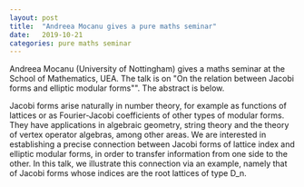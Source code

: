 ```yaml
---
layout: post
title:  "Andreea Mocanu gives a pure maths seminar"
date:   2019-10-21
categories: pure maths seminar
---
```


Andreea Mocanu (University of Nottingham) gives a maths seminar at the School of Mathematics, UEA. The talk is on "On the relation between Jacobi forms and elliptic 
modular forms"".
The abstract is below.

Jacobi forms arise naturally in number theory, for example as 
functions of lattices or as Fourier-Jacobi coefficients of other types of 
modular forms. They have applications in algebraic geometry, string theory 
and the theory of vertex operator algebras, among other areas. We are 
interested in establishing a precise connection between Jacobi forms of 
lattice index and elliptic modular forms, in order to transfer information 
from one side to the other. In this talk, we illustrate this connection 
via an example, namely that of Jacobi forms whose indices are the root 
lattices of type D_n.

